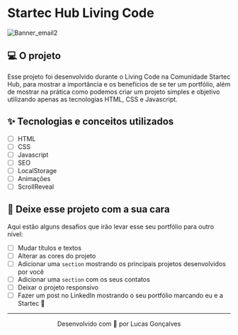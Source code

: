 # Startec Hub Living Code
![Banner_email2](https://user-images.githubusercontent.com/44211093/219382353-10aec1e6-050b-47cf-88b0-bcc833e97dbd.png)

## 💻 O projeto
Esse projeto foi desenvolvido durante o Living Code na Comunidade Startec Hub, para mostrar a importância e os benefícios de se ter um portfólio, além de mostrar
na prática como podemos criar um projeto simples e objetivo utilizando apenas as tecnologias HTML, CSS e Javascript.

## ✨ Tecnologias e conceitos utilizados
- [ ] HTML
- [ ] CSS
- [ ] Javascript
- [ ] SEO
- [ ] LocalStorage
- [ ] Animações
- [ ] ScrollReveal

## 🚀 Deixe esse projeto com a sua cara
Aqui estão alguns desafios que irão levar esse seu portfólio para outro nível:
- [ ] Mudar títulos e textos
- [ ] Alterar as cores do projeto
- [ ] Adicionar uma `section` mostrando os principais projetos desenvolvidos por você
- [ ] Adicionar uma `section` com os seus contatos
- [ ] Deixar o projeto responsivo
- [ ] Fazer um post no LinkedIn mostrando o seu portfólio marcando eu e a Startec 💙

---

<p align="center">Desenvolvido com 💙 por Lucas Gonçalves</p>
